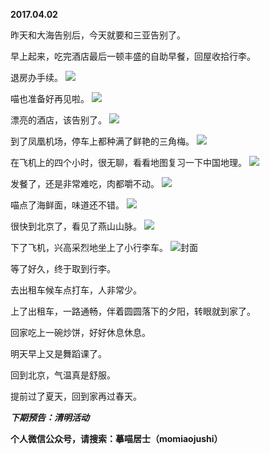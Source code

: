 
          
**2017.04.02**

昨天和大海告别后，今天就要和三亚告别了。

早上起来，吃完酒店最后一顿丰盛的自助早餐，回屋收拾行李。

退房办手续。
![](https://mmbiz.qlogo.cn/mmbiz_jpg/uDI3FLln00YfZ5hOrh6qicm6dics1zpWaRnkBX9rrTOzPZKYoky7VNcqW3w2iacI7bNujjiaelWGPLib87o4kGYQAfw/0?wx_fmt=jpeg)


喵也准备好再见啦。
![](https://mmbiz.qlogo.cn/mmbiz_jpg/uDI3FLln00YfZ5hOrh6qicm6dics1zpWaR0Q3O8RiacVhtia0qsPDiaXwtdEibKow9rDZgBFkibrIKAiaSxZic27IHHpiapQ/0?wx_fmt=jpeg)


漂亮的酒店，该告别了。
![](https://mmbiz.qlogo.cn/mmbiz_jpg/uDI3FLln00YfZ5hOrh6qicm6dics1zpWaR0tNbUPb0iayrEicKmicoZAEyq9H1nQHwE93cucK7I8R7A6gHNAQfd360w/0?wx_fmt=jpeg)


到了凤凰机场，停车上都种满了鲜艳的三角梅。
![](https://mmbiz.qlogo.cn/mmbiz_jpg/uDI3FLln00YfZ5hOrh6qicm6dics1zpWaRiam5yVkBdq0OXgPf0CDuV0gIHhqibrS4ibuK5481GOBswicvF7XKqjHhJA/0?wx_fmt=jpeg)


在飞机上的四个小时，很无聊，看看地图复习一下中国地理。
![](https://mmbiz.qlogo.cn/mmbiz_jpg/uDI3FLln00YfZ5hOrh6qicm6dics1zpWaRb7kVVv8Qzw78JvvvsjKXicqt9Pa70p8ibkZ3rzathZp4dZdtAS9wuxHg/0?wx_fmt=jpeg)


发餐了，还是非常难吃，肉都嚼不动。
![](https://mmbiz.qlogo.cn/mmbiz_jpg/uDI3FLln00YfZ5hOrh6qicm6dics1zpWaRmtTKllAm2jxDV8wdibVtRibPKLUzqTVFiatB9gUiaiaBWzicXZ8xSxJSF1FQ/0?wx_fmt=jpeg)


喵点了海鲜面，味道还不错。
![](https://mmbiz.qlogo.cn/mmbiz_jpg/uDI3FLln00YfZ5hOrh6qicm6dics1zpWaR4PSGibP1XsqmuneXor9KzgTC3PaS7ibia7jRFibD7Ih0HmsqseNRzVib0Bw/0?wx_fmt=jpeg)


很快到北京了，看见了燕山山脉。
![](https://mmbiz.qlogo.cn/mmbiz_jpg/uDI3FLln00YfZ5hOrh6qicm6dics1zpWaRSUOgMKepONeH3NFFVdpDzjH9BqCiazvYhZJTVgb4sVmUohlGKsTdTLw/0?wx_fmt=jpeg)


下了飞机，兴高采烈地坐上了小行李车。
![](https://mmbiz.qlogo.cn/mmbiz_jpg/uDI3FLln00YfZ5hOrh6qicm6dics1zpWaRrxcHjx9SvC2sibIj5vuLdHLH4zHKqgd643nicwA1o9s1iccFDaV1AFCmg/0?wx_fmt=jpeg)封面


等了好久，终于取到行李。

去出租车候车点打车，人非常少。

上了出租车，一路通畅，伴着圆圆落下的夕阳，转眼就到家了。

回家吃上一碗炒饼，好好休息休息。

明天早上又是舞蹈课了。

回到北京，气温真是舒服。

提前过了夏天，回到家再过春天。


***下期预告：清明活动***


**个人微信公众号，请搜索：摹喵居士（momiaojushi）**

        